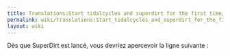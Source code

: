 ```yaml
---
title: Translations:Start tidalcycles and superdirt for the first time/29/fr
permalink: wiki/Translations:Start_tidalcycles_and_superdirt_for_the_first_time/29/fr/
layout: wiki
---
```


Dès que SuperDirt est lancé, vous devriez apercevoir la ligne suivante :
